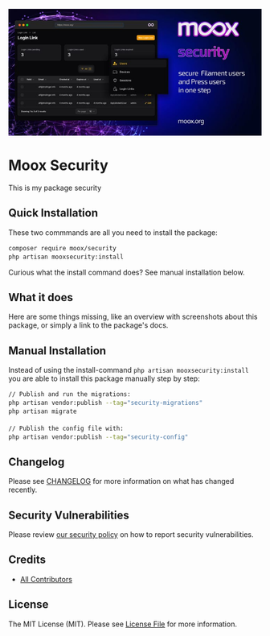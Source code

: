 ![Moox Security](https://github.com/mooxphp/moox/raw/main/art/banner/security.jpg)

# Moox Security

This is my package security

## Quick Installation

These two commmands are all you need to install the package:

```bash
composer require moox/security
php artisan mooxsecurity:install
```

Curious what the install command does? See manual installation below.

## What it does

<!--whatdoes-->

Here are some things missing, like an overview with screenshots about this package, or simply a link to the package's docs.

<!--/whatdoes-->

## Manual Installation

Instead of using the install-command `php artisan mooxsecurity:install` you are able to install this package manually step by step:

```bash
// Publish and run the migrations:
php artisan vendor:publish --tag="security-migrations"
php artisan migrate

// Publish the config file with:
php artisan vendor:publish --tag="security-config"
```

## Changelog

Please see [CHANGELOG](CHANGELOG.md) for more information on what has changed recently.

## Security Vulnerabilities

Please review [our security policy](https://github.com/mooxphp/moox/security/policy) on how to report security vulnerabilities.

## Credits

-   [All Contributors](../../contributors)

## License

The MIT License (MIT). Please see [License File](LICENSE.md) for more information.
